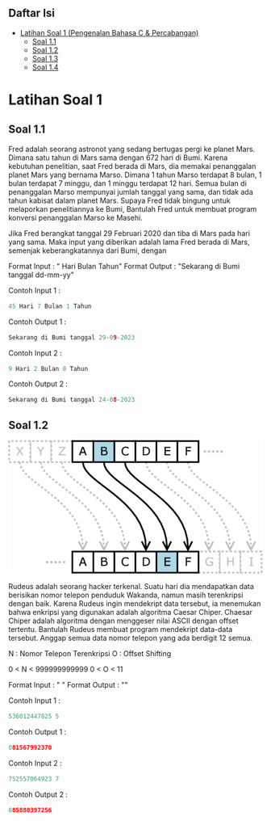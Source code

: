 ## Daftar Isi

- [Latihan Soal 1 (Pengenalan Bahasa C & Percabangan)](#Latihan-Soal-1-(Pengenalan-Bahasa-C-&-Percabangan))
    + [Soal 1.1](#Soal-1.1)
    + [Soal 1.2](#Soal-1.2)
    + [Soal 1.3](#Soal-1.3)
    + [Soal 1.4](#Soal-1.4)


# Latihan Soal 1 

## Soal 1.1
Fred adalah seorang astronot yang sedang bertugas pergi ke planet Mars. Dimana satu tahun di Mars sama dengan 672 hari di Bumi. Karena kebutuhan penelitian, saat Fred berada di Mars, dia memakai penanggalan planet Mars yang bernama Marso. Dimana 1 tahun Marso terdapat 8 bulan, 1 bulan terdapat 7 minggu, dan 1 minggu terdapat 12 hari. Semua bulan di penanggalan Marso mempunyai jumlah tanggal yang sama, dan tidak ada tahun kabisat dalam planet Mars. Supaya Fred tidak bingung untuk melaporkan penelitiannya ke Bumi, Bantulah Fred untuk membuat program konversi penanggalan Marso ke Masehi.

Jika Fred berangkat tanggal 29 Februari 2020 dan tiba di Mars pada hari yang sama. Maka input yang diberikan adalah lama Fred berada di Mars, semenjak keberangkatannya dari Bumi, dengan 

Format Input : "<Hari Marso> Hari <Bulan Marso> Bulan <Tahun Marso> Tahun"
Format Output : "Sekarang di Bumi tanggal dd-mm-yy"

Contoh Input 1 :
```c
45 Hari 7 Bulan 1 Tahun
```

Contoh Output 1 :
```c
Sekarang di Bumi tanggal 29-09-2023
```

Contoh Input 2 :
```c
9 Hari 2 Bulan 0 Tahun
```

Contoh Output 2 :
```c
Sekarang di Bumi tanggal 24-08-2023
```


## Soal 1.2
![Image 1.1](https://github.com/JagoTeknikCourse/Modul-Dasprog/blob/main/img/Chaesar-Chiper-img.png)

Rudeus adalah seorang hacker terkenal. Suatu hari dia mendapatkan data berisikan nomor telepon penduduk Wakanda, namun masih terenkripsi dengan baik. Karena Rudeus ingin mendekript data tersebut, ia menemukan bahwa enkripsi yang digunakan adalah algoritma Caesar Chiper. Chaesar Chiper adalah algoritma dengan menggeser nilai ASCII dengan offset tertentu. Bantulah Rudeus membuat program mendekript data-data tersebut. Anggap semua data nomor telepon yang ada berdigit 12 semua.

N : Nomor Telepon Terenkripsi
O : Offset Shifting

0 < N < 999999999999
0 < O < 11

Format Input : "<Nomor Telepon Terenkripsi> <Offset Shifting>"
Format Output : "<Nomor Telepon Sebenarnya>"

Contoh Input 1 :
```c
536012447825 5
```

Contoh Output 1 :
```c
081567992370
```

Contoh Input 2 :
```c
752557064923 7
```

Contoh Output 2 :
```c
085880397256
```